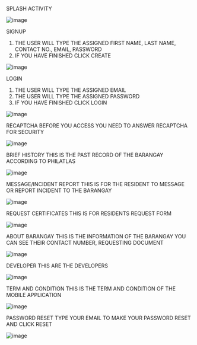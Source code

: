 SPLASH ACTIVITY

![image](https://github.com/ChristianMmcly/Brgy-Camp-Tinio-Mobile-App/assets/117743442/77186314-7e8b-4389-a060-6844e47ed0f4)














	









SIGNUP
1.	THE USER WILL TYPE THE ASSIGNED FIRST NAME, LAST NAME, CONTACT NO., EMAIL, PASSWORD
2.	IF YOU HAVE FINISHED CLICK CREATE

![image](https://github.com/ChristianMmcly/Brgy-Camp-Tinio-Mobile-App/assets/117743442/35570193-e234-44dd-9732-52733444c74f)






















LOGIN
1.	THE USER WILL TYPE THE ASSIGNED EMAIL
2.	THE USER WILL TYPE THE ASSIGNED PASSWORD
3.	IF YOU HAVE FINISHED CLICK LOGIN

![image](https://github.com/ChristianMmcly/Brgy-Camp-Tinio-Mobile-App/assets/117743442/1852ffa2-7677-4b05-96c7-281cf901facb)








	













RECAPTCHA
BEFORE YOU ACCESS YOU NEED TO ANSWER RECAPTCHA FOR SECURITY

![image](https://github.com/ChristianMmcly/Brgy-Camp-Tinio-Mobile-App/assets/117743442/9500230c-2139-4015-b9e9-e7471ac57dd3)

























BRIEF HISTORY
THIS IS THE PAST RECORD OF THE BARANGAY ACCORDING TO PHILATLAS

![image](https://github.com/ChristianMmcly/Brgy-Camp-Tinio-Mobile-App/assets/117743442/f6767770-6af6-4759-a837-cca59adadde1)


















	




MESSAGE/INCIDENT REPORT
THIS IS FOR THE RESIDENT TO MESSAGE OR REPORT INCIDENT TO THE BARANGAY

![image](https://github.com/ChristianMmcly/Brgy-Camp-Tinio-Mobile-App/assets/117743442/64da7b50-37a0-4741-9b86-9d1ac3759ef3)

 


REQUEST CERTIFICATES
THIS IS FOR RESIDENTS REQUEST FORM

![image](https://github.com/ChristianMmcly/Brgy-Camp-Tinio-Mobile-App/assets/117743442/eee4a6a9-f32c-4099-8745-5968f2a71b46)

 



ABOUT BARANGAY
THIS IS THE INFORMATION OF THE BARANGAY YOU CAN SEE THEIR CONTACT NUMBER, REQUESTING DOCUMENT

 ![image](https://github.com/ChristianMmcly/Brgy-Camp-Tinio-Mobile-App/assets/117743442/13991ff7-31b0-452c-b0d4-c40c73fb57a1)



DEVELOPER 
THIS ARE THE DEVELOPERS

![image](https://github.com/ChristianMmcly/Brgy-Camp-Tinio-Mobile-App/assets/117743442/d7381c12-a304-4b49-af23-58967b9f0012)

 



TERM AND CONDITION
THIS IS THE TERM AND CONDITION OF THE MOBILE APPLICATION

![image](https://github.com/ChristianMmcly/Brgy-Camp-Tinio-Mobile-App/assets/117743442/aacd7e7e-44cc-4cbc-8479-05b00c034bcb)

























PASSWORD RESET
TYPE YOUR EMAIL TO MAKE YOUR PASSWORD RESET AND CLICK RESET
 
![image](https://github.com/ChristianMmcly/Brgy-Camp-Tinio-Mobile-App/assets/117743442/7f9d5242-1d42-4534-8d36-39cd103c1fd2)



